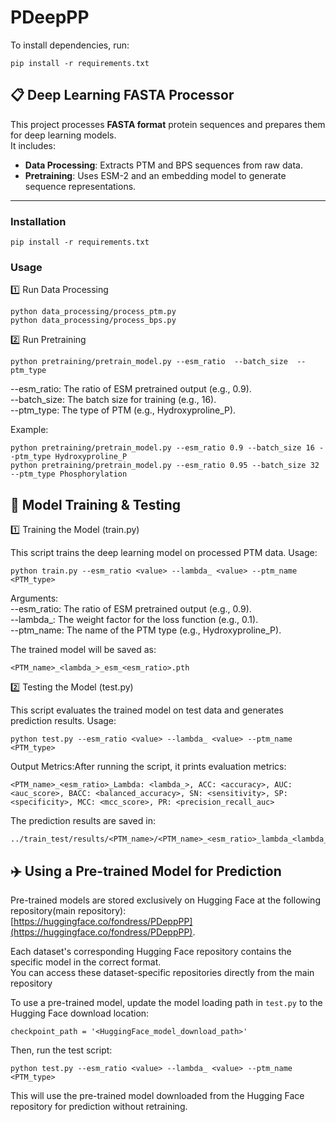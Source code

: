 # PDeepPP

To install dependencies, run:

    pip install -r requirements.txt

## 📋 Deep Learning FASTA Processor

This project processes **FASTA format** protein sequences and prepares them for deep learning models.  
It includes:
- **Data Processing**: Extracts PTM and BPS sequences from raw data.
- **Pretraining**: Uses ESM-2 and an embedding model to generate sequence representations.

---
###  **Installation**

    pip install -r requirements.txt

###  Usage
1️⃣ Run Data Processing

    python data_processing/process_ptm.py
    python data_processing/process_bps.py

2️⃣ Run Pretraining

    python pretraining/pretrain_model.py --esm_ratio  --batch_size  --ptm_type 

--esm_ratio: The ratio of ESM pretrained output (e.g., 0.9).  
--batch_size: The batch size for training (e.g., 16).  
--ptm_type: The type of PTM (e.g., Hydroxyproline_P).  

Example:

    python pretraining/pretrain_model.py --esm_ratio 0.9 --batch_size 16 --ptm_type Hydroxyproline_P
    python pretraining/pretrain_model.py --esm_ratio 0.95 --batch_size 32 --ptm_type Phosphorylation

## 🎯 Model Training & Testing

1️⃣ Training the Model (train.py)

This script trains the deep learning model on processed PTM data.
Usage:

    python train.py --esm_ratio <value> --lambda_ <value> --ptm_name <PTM_type>

Arguments:  
--esm_ratio: The ratio of ESM pretrained output (e.g., 0.9).  
--lambda_: The weight factor for the loss function (e.g., 0.1).  
--ptm_name: The name of the PTM type (e.g., Hydroxyproline_P).  

The trained model will be saved as:

    <PTM_name>_<lambda_>_esm_<esm_ratio>.pth

2️⃣ Testing the Model (test.py)

This script evaluates the trained model on test data and generates prediction results.
Usage:

    python test.py --esm_ratio <value> --lambda_ <value> --ptm_name <PTM_type>  

Output Metrics:After running the script, it prints evaluation metrics:

    <PTM_name>_<esm_ratio>_Lambda: <lambda_>, ACC: <accuracy>, AUC: <auc_score>, BACC: <balanced_accuracy>, SN: <sensitivity>, SP: <specificity>, MCC: <mcc_score>, PR: <precision_recall_auc>

The prediction results are saved in:

    ../train_test/results/<PTM_name>/<PTM_name>_<esm_ratio>_lambda_<lambda_>.csv

## ✈️ Using a Pre-trained Model for Prediction

Pre-trained models are stored exclusively on Hugging Face at the following repository(main repository):  
[https://huggingface.co/fondress/PDeppPP](https://huggingface.co/fondress/PDeppPP).  

Each dataset's corresponding Hugging Face repository contains the specific model in the correct format.  
You can access these dataset-specific repositories directly from the main repository

To use a pre-trained model, update the model loading path in `test.py` to the Hugging Face download location:  

    checkpoint_path = '<HuggingFace_model_download_path>'

Then, run the test script:

    python test.py --esm_ratio <value> --lambda_ <value> --ptm_name <PTM_type>

This will use the pre-trained model downloaded from the Hugging Face repository for prediction without retraining.


